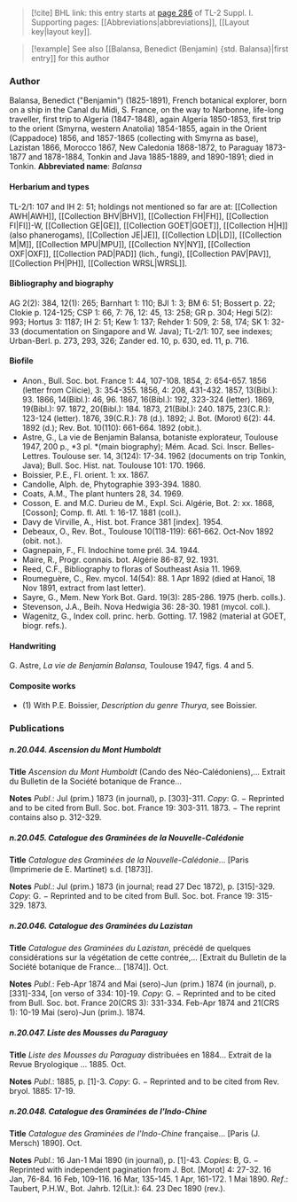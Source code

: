 > [!cite] BHL link: this entry starts at [page 286](https://www.biodiversitylibrary.org/page/33265013) of TL-2 Suppl. I.
> Supporting pages: [[Abbreviations|abbreviations]], [[Layout key|layout key]].

> [!example] See also [[Balansa, Benedict (Benjamin) {std. Balansa}|first entry]] for this author

### Author

Balansa, Benedict ("Benjamin") (1825-1891), French botanical explorer, born on a ship in the Canal du Midi, S. France, on the way to Narbonne, life-long traveller, first trip to Algeria (1847-1848), again Algeria 1850-1853, first trip to the orient (Smyrna, western Anatolia) 1854-1855, again in the Orient (Cappadoce) 1856, and 1857-1865 (collecting with Smyrna as base), Lazistan 1866, Morocco 1867, New Caledonia 1868-1872, to Paraguay 1873-1877 and 1878-1884, Tonkin and Java 1885-1889, and 1890-1891; died in Tonkin. 
**Abbreviated name**: *Balansa*

#### Herbarium and types

TL-2/1: 107 and IH 2: 51; holdings not mentioned so far are at: [[Collection AWH|AWH]], [[Collection BHV|BHV]], [[Collection FH|FH]], [[Collection FI|FI]]-W, [[Collection GE|GE]], [[Collection GOET|GOET]], [[Collection H|H]] (also phanerogams), [[Collection JE|JE]], [[Collection LD|LD]], [[Collection M|M]], [[Collection MPU|MPU]], [[Collection NY|NY]], [[Collection OXF|OXF]], [[Collection PAD|PAD]] (lich., fungi), [[Collection PAV|PAV]], [[Collection PH|PH]], [[Collection WRSL|WRSL]].

#### Bibliography and biography

AG 2(2): 384, 12(1): 265; Barnhart 1: 110; BJI 1: 3; BM 6: 51; Bossert p. 22; Clokie p. 124-125; CSP 1: 66, 7: 76, 12: 45, 13: 258; GR p. 304; Hegi 5(2): 993; Hortus 3: 1187; IH 2: 51; Kew 1: 137; Rehder 1: 509, 2: 58, 174; SK 1: 32-33 (documentation on Singapore and W. Java); TL-2/1: 107, see indexes; Urban-Berl. p. 273, 293, 326; Zander ed. 10, p. 630, ed. 11, p. 716.

#### Biofile

- Anon., Bull. Soc. bot. France 1: 44, 107-108. 1854, 2: 654-657. 1856 (letter from Cilicie), 3: 354-355. 1856, 4: 208, 431-432. 1857, 13(Bibl.): 93. 1866, 14(Bibl.): 46, 96. 1867, 16(Bibl.): 192, 323-324 (letter). 1869, 19(Bibl.): 97. 1872, 20(Bibl.): 184. 1873, 21(Bibl.): 240. 1875, 23(C.R.): 123-124 (letter). 1876, 39(C.R.): 78 (d.). 1892; J. Bot. (Morot) 6(2): 44. 1892 (d.); Rev. Bot. 10(110): 661-664. 1892 (obit.).
- Astre, G., La vie de Benjamin Balansa, botaniste explorateur, Toulouse 1947, 200 p., *3 pl. *(main biography); Mém. Acad. Sci. Inscr. Belles-Lettres. Toulouse ser. 14, 3(124): 17-34. 1962 (documents on trip Tonkin, Java); Bull. Soc. Hist. nat. Toulouse 101: 170. 1966.
- Boissier, P.E., Fl. orient. 1: xx. 1867.
- Candolle, Alph. de, Phytographie 393-394. 1880.
- Coats, A.M., The plant hunters 28, 34. 1969.
- Cosson, E. and M.C. Durieu de M., Expl. Sci. Algérie, Bot. 2: xx. 1868, \[Cosson\]; Comp. fl. Atl. 1: 16-17. 1881 (coll.).
- Davy de Virville, A., Hist. bot. France 381 \[index\]. 1954.
- Debeaux, O., Rev. Bot., Toulouse 10(118-119): 661-662. Oct-Nov 1892 (obit. not.).
- Gagnepain, F., Fl. Indochine tome prél. 34. 1944.
- Maire, R., Progr. connais. bot. Algérie 86-87, 92. 1931.
- Reed, C.F., Bibliography to floras of Southeast Asia 11. 1969.
- Roumeguère, C., Rev. mycol. 14(54): 88. 1 Apr 1892 (died at Hanoï, 18 Nov 1891, extract from last letter).
- Sayre, G., Mem. New York Bot. Gard. 19(3): 285-286. 1975 (herb. colls.).
- Stevenson, J.A., Beih. Nova Hedwigia 36: 28-30. 1981 (mycol. coll.).
- Wagenitz, G., Index coll. princ. herb. Gotting. 17. 1982 (material at GOET, biogr. refs.).

#### Handwriting

G. Astre, *La vie de Benjamin Balansa*, Toulouse 1947, figs. 4 and 5.

#### Composite works

- (1) With P.E. Boissier, *Description du genre Thurya*, see Boissier.

### Publications

##### n.20.044. Ascension du Mont Humboldt

**Title**
*Ascension du Mont Humboldt* (Cando des Néo-Calédoniens),... Extrait du Bulletin de la Société botanique de France...

**Notes**
*Publ*.: Jul (prim.) 1873 (in journal), p. \[303\]-311. *Copy*: G. − Reprinted and to be cited from Bull. Soc. bot. France 19: 303-311. 1873. − The reprint contains also p. 312-329.

##### n.20.045. Catalogue des Graminées de la Nouvelle-Calédonie

**Title**
*Catalogue des Graminées de la Nouvelle-Calédonie*... \[Paris (Imprimerie de E. Martinet) s.d. \[1873\]\].

**Notes**
*Publ*.: Jul (prim.) 1873 (in journal; read 27 Dec 1872), p. \[315\]-329. *Copy*: G. − Reprinted and to be cited from Bull. Soc. bot. France 19: 315-329. 1873.

##### n.20.046. Catalogue des Graminées du Lazistan

**Title**
*Catalogue des Graminées du Lazistan*, précédé de quelques considérations sur la végétation de cette contrée,... \[Extrait du Bulletin de la Société botanique de France... \[1874\]\]. Oct.

**Notes**
*Publ*.: Feb-Apr 1874 and Mai (sero)-Jun (prim.) 1874 (in journal), p. \[331\]-334, \[on verso of 334: 10\]-19. *Copy*: G. − Reprinted and to be cited from Bull. Soc. bot. France 20(CRS 3): 331-334. Feb-Apr 1874 and 21(CRS 1): 10-19 Mai (sero)-Jun (prim.). 1874.

##### n.20.047. Liste des Mousses du Paraguay

**Title**
*Liste des Mousses du Paraguay* distribuées en 1884... Extrait de la Revue Bryologique ... 1885. Oct.

**Notes**
*Publ*.: 1885, p. \[1\]-3. *Copy*: G. − Reprinted and to be cited from Rev. bryol. 1885: 17-19.

##### n.20.048. Catalogue des Graminées de l'Indo-Chine

**Title**
*Catalogue des Graminées de l'Indo-Chine* française... \[Paris (J. Mersch) 1890\]. Oct.

**Notes**
*Publ*.: 16 Jan-1 Mai 1890 (in journal), p. \[1\]-43. *Copies*: B, G. − Reprinted with independent pagination from J. Bot. \[Morot\] 4: 27-32. 16 Jan, 76-84. 16 Feb, 109-116. 16 Mar, 135-145. 1 Apr, 161-172. 1 Mai 1890.
*Ref*.: Taubert, P.H.W., Bot. Jahrb. 12(Lit.): 64. 23 Dec 1890 (rev.).

